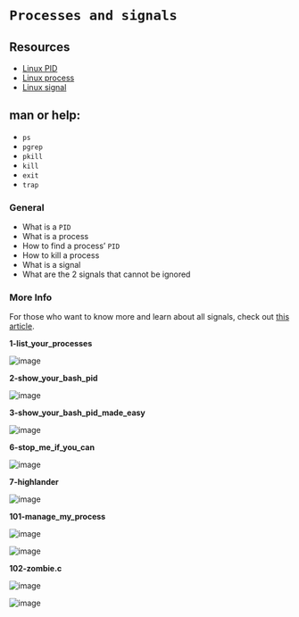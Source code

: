 # ``` Processes and signals ```

## Resources
- [Linux PID](http://www.linfo.org/pid.html)
- [Linux process](https://www.thegeekstuff.com/2012/03/linux-processes-environment/)
- [Linux signal](https://www.thegeekstuff.com/2012/03/linux-signals-fundamentals/)

## man or help:

- `ps`
- `pgrep`
- `pkill`
- `kill`
- `exit`
- `trap`

### General
- What is a `PID`
- What is a process
- How to find a process’ `PID`
- How to kill a process
- What is a signal
- What are the 2 signals that cannot be ignored

### More Info
For those who want to know more and learn about all signals, check out [this article](https://www.computerhope.com/unix/signals.htm).

**1-list_your_processes**

![image](https://github.com/richie-omondi/alx-system_engineering-devops/assets/69873039/17377fe6-9f48-49bd-a880-f7bb2927390f)

**2-show_your_bash_pid**

![image](https://github.com/richie-omondi/alx-system_engineering-devops/assets/69873039/e4032ad4-0b2a-4027-a047-cab45f732702)

**3-show_your_bash_pid_made_easy**

![image](https://github.com/richie-omondi/alx-system_engineering-devops/assets/69873039/b7dc4960-c26e-48c7-9aed-7a348a36095c)

**6-stop_me_if_you_can**

![image](https://github.com/richie-omondi/alx-system_engineering-devops/assets/69873039/4cf021fd-1758-4bd3-8bff-b5a4718eec39)

**7-highlander**

![image](https://github.com/richie-omondi/alx-system_engineering-devops/assets/69873039/aa948285-82ce-4a0a-b659-af4462d97bd0)

**101-manage_my_process**

![image](https://github.com/richie-omondi/alx-system_engineering-devops/assets/69873039/e344d6b6-be2d-4322-a005-8d3d2ea58608)

![image](https://github.com/richie-omondi/alx-system_engineering-devops/assets/69873039/77ad47db-eec6-431c-8f39-05900a5618db)

**102-zombie.c**

![image](https://github.com/richie-omondi/alx-system_engineering-devops/assets/69873039/0c2f74d2-385f-4981-835e-da68fd0027ab)


![image](https://github.com/richie-omondi/alx-system_engineering-devops/assets/69873039/48b25187-b5b7-4ed8-8229-69ab04d77d11)
